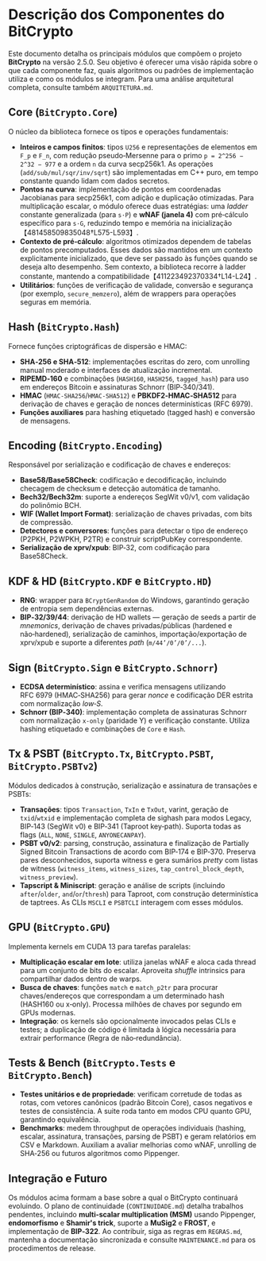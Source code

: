# Descrição dos Componentes do BitCrypto

Este documento detalha os principais módulos que compõem o projeto **BitCrypto** na versão 2.5.0.  Seu objetivo é oferecer uma visão rápida sobre o que cada componente faz, quais algoritmos ou padrões de implementação utiliza e como os módulos se integram.  Para uma análise arquitetural completa, consulte também `ARQUITETURA.md`.

## Core (`BitCrypto.Core`)

O núcleo da biblioteca fornece os tipos e operações fundamentais:

- **Inteiros e campos finitos**: tipos `U256` e representações de elementos em `F_p` e `F_n`, com redução pseudo‑Mersenne para o primo `p = 2^256 − 2^32 − 977` e a ordem `n` da curva secp256k1.  As operações (`add/sub/mul/sqr/inv/sqrt`) são implementadas em C++ puro, em tempo constante quando lidam com dados secretos.
- **Pontos na curva**: implementação de pontos em coordenadas Jacobianas para secp256k1, com adição e duplicação otimizadas.  Para multiplicação escalar, o módulo oferece duas estratégias: uma *ladder* constante generalizada (para `s·P`) e **wNAF (janela 4)** com pré‑cálculo específico para `s·G`, reduzindo tempo e memória na inicialização【481458509835048†L575-L593】.
- **Contexto de pré‑cálculo**: algoritmos otimizados dependem de tabelas de pontos precomputados.  Esses dados são mantidos em um contexto explicitamente inicializado, que deve ser passado às funções quando se deseja alto desempenho.  Sem contexto, a biblioteca recorre à ladder constante, mantendo a compatibilidade【411223492370334†L14-L24】.
- **Utilitários**: funções de verificação de validade, conversão e segurança (por exemplo, `secure_memzero`), além de wrappers para operações seguras em memória.

## Hash (`BitCrypto.Hash`)

Fornece funções criptográficas de dispersão e HMAC:

- **SHA‑256 e SHA‑512**: implementações escritas do zero, com unrolling manual moderado e interfaces de atualização incremental.
- **RIPEMD‑160** e combinações (`HASH160`, `HASH256`, `tagged_hash`) para uso em endereços Bitcoin e assinaturas Schnorr (BIP‑340/341).
- **HMAC** (`HMAC‑SHA256`/`HMAC‑SHA512`) e **PBKDF2‑HMAC‑SHA512** para derivação de chaves e geração de nonces determinísticas (RFC 6979).
- **Funções auxiliares** para hashing etiquetado (tagged hash) e conversão de mensagens.

## Encoding (`BitCrypto.Encoding`)

Responsável por serialização e codificação de chaves e endereços:

- **Base58/Base58Check**: codificação e decodificação, incluindo checagem de checksum e detecção automática de tamanho.
- **Bech32/Bech32m**: suporte a endereços SegWit v0/v1, com validação do polinômio BCH.
- **WIF (Wallet Import Format)**: serialização de chaves privadas, com bits de compressão.
- **Detectores e conversores**: funções para detectar o tipo de endereço (P2PKH, P2WPKH, P2TR) e construir scriptPubKey correspondente.
- **Serialização de xprv/xpub**: BIP‑32, com codificação para Base58Check.

## KDF & HD (`BitCrypto.KDF` e `BitCrypto.HD`)

- **RNG**: wrapper para `BCryptGenRandom` do Windows, garantindo geração de entropia sem dependências externas.
- **BIP‑32/39/44**: derivação de HD wallets — geração de seeds a partir de *mnemonics*, derivação de chaves privadas/públicas (hardened e não‑hardened), serialização de caminhos, importação/exportação de xprv/xpub e suporte a diferentes *path* (`m/44’/0’/0’/...`).

## Sign (`BitCrypto.Sign` e `BitCrypto.Schnorr`)

- **ECDSA determinístico**: assina e verifica mensagens utilizando RFC 6979 (HMAC‑SHA256) para gerar *nonce* e codificação DER estrita com normalização *low‑S*.
- **Schnorr (BIP‑340)**: implementação completa de assinaturas Schnorr com normalização `x‑only` (paridade Y) e verificação constante.  Utiliza hashing etiquetado e combinações de `Core` e `Hash`.

## Tx & PSBT (`BitCrypto.Tx`, `BitCrypto.PSBT`, `BitCrypto.PSBTv2`)

Módulos dedicados à construção, serialização e assinatura de transações e PSBTs:

- **Transações**: tipos `Transaction`, `TxIn` e `TxOut`, varint, geração de `txid`/`wtxid` e implementação completa de sighash para modos Legacy, BIP‑143 (SegWit v0) e BIP‑341 (Taproot key‑path).  Suporta todas as flags (`ALL`, `NONE`, `SINGLE`, `ANYONECANPAY`).
- **PSBT v0/v2**: parsing, construção, assinatura e finalização de Partially Signed Bitcoin Transactions de acordo com BIP‑174 e BIP‑370.  Preserva pares desconhecidos, suporta witness e gera sumários *pretty* com listas de witness (`witness_items`, `witness_sizes`, `tap_control_block_depth`, `witness_preview`).
- **Tapscript & Miniscript**: geração e análise de scripts (incluindo `after`/`older`, `and`/`or`/`thresh`) para Taproot, com construção determinística de taptrees.  As CLIs `MSCLI` e `PSBTCLI` interagem com esses módulos.

## GPU (`BitCrypto.GPU`)

Implementa kernels em CUDA 13 para tarefas paralelas:

- **Multiplicação escalar em lote**: utiliza janelas wNAF e aloca cada thread para um conjunto de bits do escalar.  Aproveita *shuffle* intrinsics para compartilhar dados dentro de warps.
- **Busca de chaves**: funções `match` e `match_p2tr` para procurar chaves/endereços que correspondam a um determinado hash (HASH160 ou x‑only).  Processa milhões de chaves por segundo em GPUs modernas.
- **Integração**: os kernels são opcionalmente invocados pelas CLIs e testes; a duplicação de código é limitada à lógica necessária para extrair performance (Regra de não‑redundância).

## Tests & Bench (`BitCrypto.Tests` e `BitCrypto.Bench`)

- **Testes unitários e de propriedade**: verificam corretude de todas as rotas, com vetores canônicos (padrão Bitcoin Core), casos negativos e testes de consistência.  A suite roda tanto em modos CPU quanto GPU, garantindo equivalência.
- **Benchmarks**: medem throughput de operações individuais (hashing, escalar, assinatura, transações, parsing de PSBT) e geram relatórios em CSV e Markdown.  Auxiliam a avaliar melhorias como wNAF, unrolling de SHA‑256 ou futuros algoritmos como Pippenger.

## Integração e Futuro

Os módulos acima formam a base sobre a qual o BitCrypto continuará evoluindo.  O plano de continuidade (`CONTINUIDADE.md`) detalha trabalhos pendentes, incluindo **multi‑scalar multiplication (MSM)** usando Pippenger, **endomorfismo** e **Shamir's trick**, suporte a **MuSig2** e **FROST**, e implementação de **BIP‑322**.  Ao contribuir, siga as regras em `REGRAS.md`, mantenha a documentação sincronizada e consulte `MAINTENANCE.md` para os procedimentos de release.
